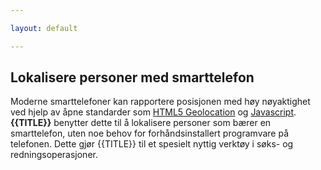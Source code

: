 ```yaml
---

layout: default

---
```


## Lokalisere personer med smarttelefon

Moderne smarttelefoner kan rapportere posisjonen med høy nøyaktighet ved hjelp av åpne standarder som
[HTML5 Geolocation](http://www.w3schools.com/html/html5_geolocation.asp) og
[Javascript](http://wikipedia.org/wiki/JavaScript). **{{TITLE}}** benytter dette til å lokalisere personer som bærer en
smarttelefon, uten noe behov for forhåndsinstallert programvare på telefonen. Dette gjør {{TITLE}} til et spesielt
nyttig verktøy i søks- og redningsoperasjoner.